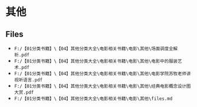 # 其他

## Files

- `F:/【01分类书籍】\【04】其他分类大全\电影相关书籍\电影\其他\场面调度全解析.pdf`
- `F:/【01分类书籍】\【04】其他分类大全\电影相关书籍\电影\其他\电影中的服装艺术.pdf`
- `F:/【01分类书籍】\【04】其他分类大全\电影相关书籍\电影\其他\电影学院苏牧老师讲视听语言.pdf`
- `F:/【01分类书籍】\【04】其他分类大全\电影相关书籍\电影\其他\经典电影概念设计图大赏.pdf`
- `F:/【01分类书籍】\【04】其他分类大全\电影相关书籍\电影\其他\files.md`
